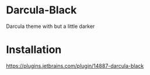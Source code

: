 # Darcula-Black
Darcula theme with but a little darker

# Installation
https://plugins.jetbrains.com/plugin/14887-darcula-black
